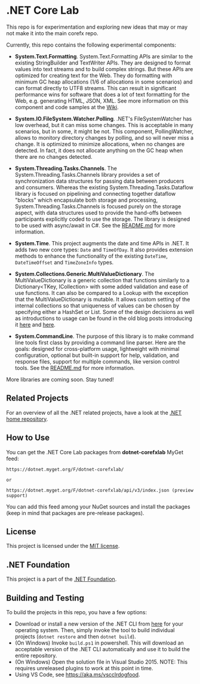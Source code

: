 # .NET Core Lab

This repo is for experimentation and exploring new ideas that may or may not make it into the main corefx repo.

Currently, this repo contains the following experimental components:

* **System.Text.Formatting**. 
System.Text.Formatting APIs are similar to the existing StringBuilder and TextWriter APIs. 
They are designed to format values into text streams and to build complex strings. 
But these APIs are optimized for creating text for the Web. 
They do formatting with minimum GC heap allocations (1/6 of allocations in some scenarios) and can format directly to UTF8 streams. 
This can result in significant performance wins for software that does a lot of text formatting for the Web, e.g. generating HTML, JSON, XML. 
See more information on this component and code samples at the [Wiki]( https://github.com/dotnet/corefxlab/wiki). 

* **System.IO.FileSystem.Watcher.Polling**. 
.NET's FileSystemWatcher has low overhead, but it can miss some changes. This is acceptable in many scenarios, but in some, it might be not. 
This component, PollingWatcher, allows to monitory directory changes by polling, and so will never miss a change. It is optimized to minimize 
allocations, when no changes are detected. In fact, it does not allocate anything on the GC heap when there are no changes detected. 

* **System.Threading.Tasks.Channels**.
The System.Threading.Tasks.Channels library provides a set of synchronization data structures for passing data between producers and consumers. 
Whereas the existing System.Threading.Tasks.Dataflow library is focused on pipelining and connecting together dataflow "blocks" which encapsulate 
both storage and processing, System.Threading.Tasks.Channels is focused purely on the storage aspect, with data structures used to provide the 
hand-offs between participants explicitly coded to use the storage. The library is designed to be used with async/await in C#.  See the
[README.md](https://github.com/dotnet/corefxlab/blob/master/src/System.Threading.Tasks.Channels/README.md) for more information.

* **System.Time**.
This project augments the date and time APIs in .NET.  It adds two new core types: `Date` and `TimeOfDay`.
It also provides extension methods to enhance the functionality of the existing `DateTime`, `DateTimeOffset` and `TimeZoneInfo` types.

* **System.Collections.Generic.MultiValueDictionary**.
The MultiValueDictionary is a generic collection that functions similarly to a Dictionary<TKey, ICollection<TValue>> with some added validation
and ease of use functions. It can also be compared to a Lookup with the exception that the MultiValueDictionary is mutable. It allows custom 
setting of the internal collections so that uniqueness of values can be chosen by specifying either a HashSet<TValue> or List<TValue>. Some of the
design decisions as well as introductions to usage can be found in the old blog posts introducing it [here](http://blogs.msdn.com/b/dotnet/archive/2014/06/20/would-you-like-a-multidictionary.aspx) and [here](http://blogs.msdn.com/b/dotnet/archive/2014/08/05/multidictionary-becomes-multivaluedictionary.aspx).

* **System.CommandLine**.
The purpose of this library is to make command line tools first class by providing a command line parser. Here are the goals: designed for cross-platform usage, lightweight with minimal configuration, optional but built-in support for help, validation, and response files, support for multiple commands, like version control tools. See the [README.md](https://github.com/dotnet/corefxlab/blob/master/src/System.CommandLine/README.md) for more information.

More libraries are coming soon. Stay tuned!

[blog post]: http://blogs.msdn.com/b/dotnet/archive/2014/11/12/net-core-is-open-source.aspx

## Related Projects

For an overview of all the .NET related projects, have a look at the
[.NET home repository](https://github.com/Microsoft/dotnet).

## How to Use
You can get the .NET Core Lab packages from **dotnet-corefxlab** MyGet feed: 

```
https://dotnet.myget.org/F/dotnet-corefxlab/

or

https://dotnet.myget.org/F/dotnet-corefxlab/api/v3/index.json (preview support)
```

You can add this feed among your NuGet sources and install the packages (keep in mind that packages are pre-release packages).

## License

This project is licensed under the [MIT license](LICENSE).

## .NET Foundation

This project is a part of the [.NET Foundation].

[.NET Foundation]: http://www.dotnetfoundation.org/projects
[.NET Foundation forums]: http://forums.dotnetfoundation.org/

## Building and Testing

To build the projects in this repo, you have a few options:

* Download or install a new version of the .NET CLI from [here](https://github.com/dotnet/cli) for your operating system. Then, simply invoke the tool to build individual projects (`dotnet restore` and then `dotnet build`).
* (On Windows) Invoke `build.ps1` in powershell. This will download an acceptable version of the .NET CLI automatically and use it to build the entire repository.
* (On Windows) Open the solution file in Visual Studio 2015. NOTE: This requires unreleased plugins to work at this point in time.
* Using VS Code, see https://aka.ms/vscclrdogfood.
